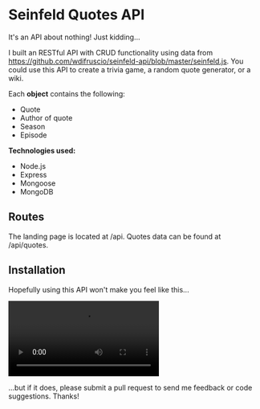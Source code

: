 # Seinfeld Quotes API

It's an API about nothing! Just kidding... 

I built an RESTful API with CRUD functionality using data from https://github.com/wdifruscio/seinfeld-api/blob/master/seinfeld.js. You could use this API to create a trivia game, a random quote generator, or a wiki.

Each **object** contains the following:
- Quote
- Author of quote
- Season
- Episode

**Technologies used:**
- Node.js
- Express
- Mongoose
- MongoDB

## Routes

The landing page is located at /api. Quotes data can be found at /api/quotes.

## Installation

Hopefully using this API won't make you feel like this...

![Elaine Benes slamming the keyboard in frustration](https://i.imgur.com/IjUqelU.mp4)

...but if it does, please submit a pull request to send me feedback or code suggestions. Thanks! 

